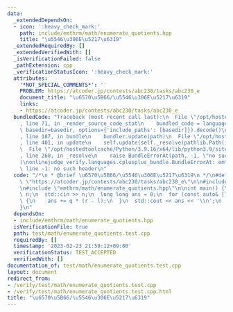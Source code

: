 ```yaml
---
data:
  _extendedDependsOn:
  - icon: ':heavy_check_mark:'
    path: include/emthrm/math/enumerate_quotients.hpp
    title: "\u5546\u306E\u5217\u6319"
  _extendedRequiredBy: []
  _extendedVerifiedWith: []
  _isVerificationFailed: false
  _pathExtension: cpp
  _verificationStatusIcon: ':heavy_check_mark:'
  attributes:
    '*NOT_SPECIAL_COMMENTS*': ''
    PROBLEM: https://atcoder.jp/contests/abc230/tasks/abc230_e
    document_title: "\u6570\u5B66/\u5546\u306E\u5217\u6319"
    links:
    - https://atcoder.jp/contests/abc230/tasks/abc230_e
  bundledCode: "Traceback (most recent call last):\n  File \"/opt/hostedtoolcache/Python/3.9.16/x64/lib/python3.9/site-packages/onlinejudge_verify/documentation/build.py\"\
    , line 71, in _render_source_code_stat\n    bundled_code = language.bundle(stat.path,\
    \ basedir=basedir, options={'include_paths': [basedir]}).decode()\n  File \"/opt/hostedtoolcache/Python/3.9.16/x64/lib/python3.9/site-packages/onlinejudge_verify/languages/cplusplus.py\"\
    , line 187, in bundle\n    bundler.update(path)\n  File \"/opt/hostedtoolcache/Python/3.9.16/x64/lib/python3.9/site-packages/onlinejudge_verify/languages/cplusplus_bundle.py\"\
    , line 401, in update\n    self.update(self._resolve(pathlib.Path(included), included_from=path))\n\
    \  File \"/opt/hostedtoolcache/Python/3.9.16/x64/lib/python3.9/site-packages/onlinejudge_verify/languages/cplusplus_bundle.py\"\
    , line 260, in _resolve\n    raise BundleErrorAt(path, -1, \"no such header\"\
    )\nonlinejudge_verify.languages.cplusplus_bundle.BundleErrorAt: emthrm/math/enumerate_quotients.hpp:\
    \ line -1: no such header\n"
  code: "/*\n * @brief \u6570\u5B66/\u5546\u306E\u5217\u6319\n */\n#define PROBLEM\
    \ \"https://atcoder.jp/contests/abc230/tasks/abc230_e\"\n\n#include <iostream>\n\
    \n#include \"emthrm/math/enumerate_quotients.hpp\"\n\nint main() {\n  long long\
    \ n;\n  std::cin >> n;\n  long long ans = 0;\n  for (const auto& [l, r, q] : emthrm::enumerate_quotients(n))\
    \ {\n    ans += q * (r - l);\n  }\n  std::cout << ans << '\\n';\n  return 0;\n\
    }\n"
  dependsOn:
  - include/emthrm/math/enumerate_quotients.hpp
  isVerificationFile: true
  path: test/math/enumerate_quotients.test.cpp
  requiredBy: []
  timestamp: '2023-02-23 21:59:12+09:00'
  verificationStatus: TEST_ACCEPTED
  verifiedWith: []
documentation_of: test/math/enumerate_quotients.test.cpp
layout: document
redirect_from:
- /verify/test/math/enumerate_quotients.test.cpp
- /verify/test/math/enumerate_quotients.test.cpp.html
title: "\u6570\u5B66/\u5546\u306E\u5217\u6319"
---
```

